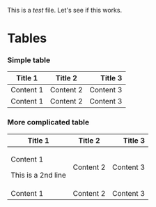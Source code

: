 This is a *test* file.
Let's see if this works.

# Tables

### Simple table

| Title 1   |  Title 2  |   Title 3 |
| --------- | :-------: | --------: |
| Content 1 | Content 2 | Content 3 |
| Content 1 | Content 2 | Content 3 |

### More complicated table

| Title 1                                   |  Title 2  |   Title 3 |
| ----------------------------------------- | :-------: | --------: |
| <p>Content 1</p><p>This is a 2nd line</p> | Content 2 | Content 3 |
| Content 1                                 | Content 2 | Content 3 |

